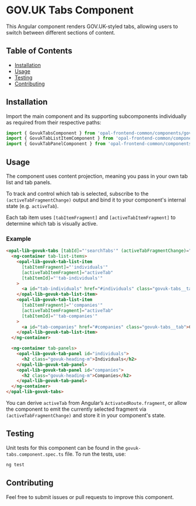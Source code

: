 # GOV.UK Tabs Component

This Angular component renders GOV.UK-styled tabs, allowing users to switch between different sections of content.

## Table of Contents

- [Installation](#installation)
- [Usage](#usage)
- [Testing](#testing)
- [Contributing](#contributing)

## Installation

Import the main component and its supporting subcomponents individually as required from their respective paths:

```typescript
import { GovukTabsComponent } from 'opal-frontend-common/components/govuk/govuk-tabs';
import { GovukTabListItemComponent } from 'opal-frontend-common/components/govuk/govuk-tabs/govuk-tab-list-item';
import { GovukTabPanelComponent } from 'opal-frontend-common/components/govuk/govuk-tabs/govuk-tab-panel';
```

## Usage

The component uses content projection, meaning you pass in your own tab list and tab panels.

To track and control which tab is selected, subscribe to the `(activeTabFragmentChange)` output and bind it to your component's internal state (e.g. `activeTab`).

Each tab item uses `[tabItemFragment]` and `[activeTabItemFragment]` to determine which tab is visually active.

### Example

```html
<opal-lib-govuk-tabs [tabId]="'searchTabs'" (activeTabFragmentChange)="activeTab = $event">
  <ng-container tab-list-items>
    <opal-lib-govuk-tab-list-item
      [tabItemFragment]="'individuals'"
      [activeTabItemFragment]="activeTab"
      [tabItemId]="'tab-individuals'"
    >
      <a id="tab-individuals" href="#individuals" class="govuk-tabs__tab">Individuals</a>
    </opal-lib-govuk-tab-list-item>
    <opal-lib-govuk-tab-list-item
      [tabItemFragment]="'companies'"
      [activeTabItemFragment]="activeTab"
      [tabItemId]="'tab-companies'"
    >
      <a id="tab-companies" href="#companies" class="govuk-tabs__tab">Companies</a>
    </opal-lib-govuk-tab-list-item>
  </ng-container>

  <ng-container tab-panels>
    <opal-lib-govuk-tab-panel id="individuals">
      <h2 class="govuk-heading-m">Individuals</h2>
    </opal-lib-govuk-tab-panel>
    <opal-lib-govuk-tab-panel id="companies">
      <h2 class="govuk-heading-m">Companies</h2>
    </opal-lib-govuk-tab-panel>
  </ng-container>
</opal-lib-govuk-tabs>
```

You can derive `activeTab` from Angular’s `ActivatedRoute.fragment`, or allow the component to emit the currently selected fragment via `(activeTabFragmentChange)` and store it in your component's state.

## Testing

Unit tests for this component can be found in the `govuk-tabs.component.spec.ts` file. To run the tests, use:

```bash
ng test
```

## Contributing

Feel free to submit issues or pull requests to improve this component.
